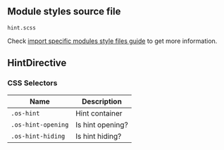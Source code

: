 ## Module styles source file

`hint.scss`

Check [import specific modules style files guide](https://ngx-os.io/guides/import-specific-modules-style-files)
to get more information.

## HintDirective

### CSS Selectors
| Name               | Description                       |
| ------------------ | --------------------------------- |
| `.os-hint`         | Hint container                    |
| `.os-hint-opening` | Is hint opening?                  |
| `.os-hint-hiding`  | Is hint hiding?                   |
